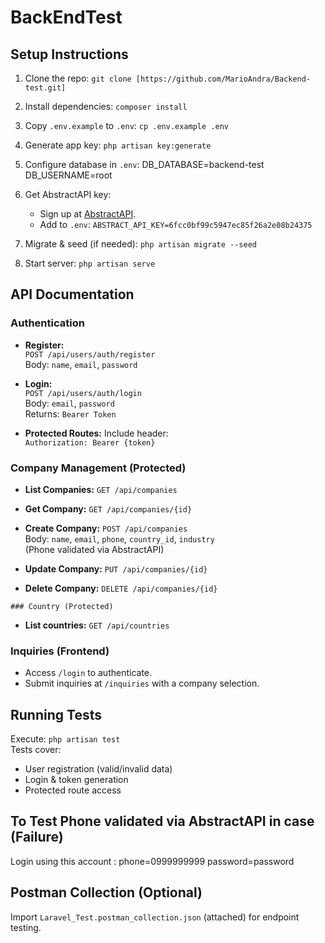   # BackEndTest

   ## Setup Instructions
   1. Clone the repo: `git clone [https://github.com/MarioAndra/Backend-test.git]`
   2. Install dependencies: `composer install`
   3. Copy `.env.example` to `.env`: `cp .env.example .env`
   4. Generate app key: `php artisan key:generate`
   5. Configure database in `.env`:
      DB_DATABASE=backend-test
      DB_USERNAME=root


   6. Get AbstractAPI key:  
      - Sign up at [AbstractAPI](https://www.abstractapi.com/phone-validation-api).  
      - Add to `.env`: `ABSTRACT_API_KEY=6fcc0bf99c5947ec85f26a2e08b24375`  
   7. Migrate & seed (if needed): `php artisan migrate --seed`  
   8. Start server: `php artisan serve`  

   ## API Documentation

   ### Authentication
   - **Register:**  
     `POST /api/users/auth/register`  
     Body: `name`, `email`, `password`  

   - **Login:**  
     `POST /api/users/auth/login`  
     Body: `email`, `password`  
     Returns: `Bearer Token`  

   - **Protected Routes:** Include header:  
     `Authorization: Bearer {token}`  

   ### Company Management (Protected)
   - **List Companies:** `GET /api/companies`  
   - **Get Company:** `GET /api/companies/{id}`  
   - **Create Company:** `POST /api/companies`  
     Body: `name`, `email`, `phone`, `country_id`, `industry`  
     (Phone validated via AbstractAPI)  

   - **Update Company:** `PUT /api/companies/{id}`  
   - **Delete Company:** `DELETE /api/companies/{id}`  

    ### Country (Protected)
   - **List countries:** `GET /api/countries` 

   ### Inquiries (Frontend)
   - Access `/login` to authenticate.  
   - Submit inquiries at `/inquiries` with a company selection.  

   ## Running Tests
   Execute: `php artisan test`  
   Tests cover:
   - User registration (valid/invalid data)
   - Login & token generation
   - Protected route access

   ## To Test Phone validated via AbstractAPI in case (Failure)
   Login using this account :
    phone=0999999999
    password=password

   ## Postman Collection (Optional)
   Import `Laravel_Test.postman_collection.json` (attached) for endpoint testing.
   

      

